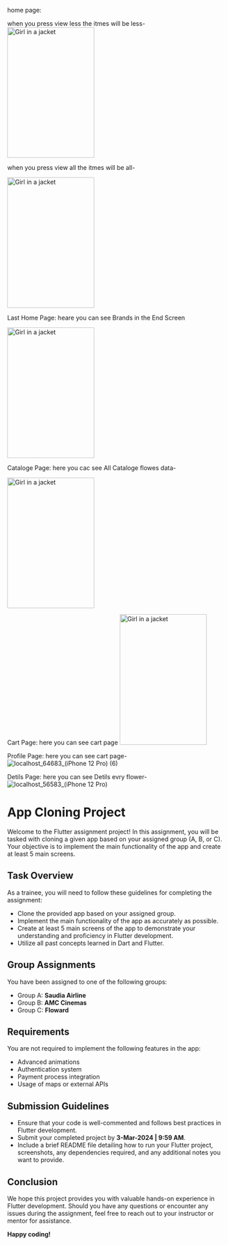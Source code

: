home page:

when you press view less the itmes will be less-
<img src="https://github.com/Saod5557/Project-5/assets/124809082/588b468f-2b00-41ff-a2a0-dc86f4f295ce" alt="Girl in a jacket" width="200" height="300">


when you press view all the itmes will be all-

<img src="https://github.com/Saod5557/Project-5/assets/124809082/6e7ea39e-39c0-420a-826c-bbf7864f112b" alt="Girl in a jacket" width="200" height="300">



 Last Home Page:   heare you can see Brands  in the End Screen
 
 <img src="https://github.com/Saod5557/Project-5/assets/124809082/71365442-3232-4994-8b07-6cf95d64642a" alt="Girl in a jacket" width="200" height="300">

 Cataloge Page:
 here you cac see All Cataloge flowes data-

 <img src="https://github.com/Saod5557/Project-5/assets/124809082/6e7ea39e-39c0-420a-826c-bbf7864f112b)" alt="Girl in a jacket" width="200" height="300">


Cart Page:
here you can see cart page
 <img src="(https://github.com/Saod5557/Project-5/assets/124809082/6561345e-24a9-4ae7-9faa-148f171b3ea5" alt="Girl in a jacket" width="200" height="300">



Profile Page:
here you can see cart page-
![localhost_64683_(iPhone 12 Pro) (6)](https://github.com/Saod5557/Project-5/assets/124809082/f98516e6-e1e9-4532-b32c-b22b525df105)

Detils Page:
here you can see Detils evry flower-
![localhost_56583_(iPhone 12 Pro)](https://github.com/Saod5557/Project-5/assets/124809082/2e211600-c61f-40aa-b0db-6e8d6e7f9352)



# App Cloning Project
Welcome to the Flutter assignment project! In this assignment, you will be tasked with cloning a given app based on your assigned group (A, B, or C). Your objective is to implement the main functionality of the app and create at least 5 main screens.

## Task Overview
As a trainee, you will need to follow these guidelines for completing the assignment:
- Clone the provided app based on your assigned group.
- Implement the main functionality of the app as accurately as possible.
- Create at least 5 main screens of the app to demonstrate your understanding and proficiency in Flutter development.
- Utilize all past concepts learned in Dart and Flutter.

## Group Assignments
You have been assigned to one of the following groups:
- Group A: **Saudia Airline**
- Group B: **AMC Cinemas**
- Group C: **Floward**

## Requirements
You are not required to implement the following features in the app:
- Advanced animations
- Authentication system
- Payment process integration
- Usage of maps or external APIs

## Submission Guidelines
- Ensure that your code is well-commented and follows best practices in Flutter development.
- Submit your completed project by **3-Mar-2024 | 9:59 AM**.
- Include a brief README file detailing how to run your Flutter project, screenshots, any dependencies required, and any additional notes you want to provide.

## Conclusion
We hope this project provides you with valuable hands-on experience in Flutter development. Should you have any questions or encounter any issues during the assignment, feel free to reach out to your instructor or mentor for assistance.

**Happy coding!**
